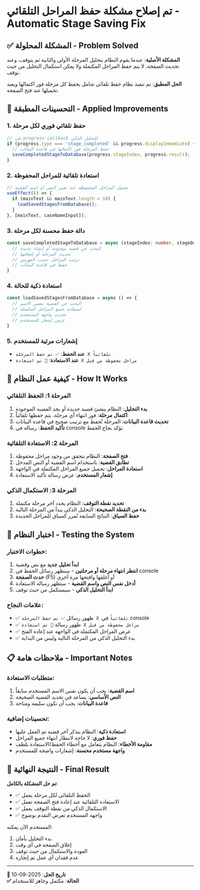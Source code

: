 # تم إصلاح مشكلة حفظ المراحل التلقائي - Automatic Stage Saving Fix

## ✅ المشكلة المحلولة - Problem Solved

**المشكلة الأصلية**: عندما يقوم النظام بتحليل المرحلة الأولى والثانية ثم يتوقف، وعند تحديث الصفحة، لا يتم حفظ المراحل المكتملة ولا يمكن استكمال التحليل من حيث توقف.

**الحل المطبق**: تم تنفيذ نظام حفظ تلقائي شامل يحفظ كل مرحلة فور اكتمالها ويعيد تحميلها عند فتح الصفحة.

## 🔧 التحسينات المطبقة - Applied Improvements

### 1. حفظ تلقائي فوري لكل مرحلة
```typescript
// في progress callback للتحليل الذكي
if (progress.type === 'stage_completed' && progress.displayImmediate) {
  // حفظ المرحلة فور اكتمالها في قاعدة البيانات
  saveCompletedStageToDatabase(progress.stageIndex, progress.result);
}
```

### 2. استعادة تلقائية للمراحل المحفوظة
```typescript
// تحميل المراحل المحفوظة عند تغيير النص أو اسم القضية
useEffect(() => {
  if (mainText && mainText.length > 10) {
    loadSavedStagesFromDatabase();
  }
}, [mainText, caseNameInput]);
```

### 3. دالة حفظ محسنة لكل مرحلة
```typescript
const saveCompletedStageToDatabase = async (stageIndex: number, stageOutput: string) => {
  // البحث عن قضية موجودة أو إنشاء جديدة
  // تحديث المرحلة أو إضافتها
  // ترتيب المراحل حسب الفهرس
  // حفظ في قاعدة البيانات
}
```

### 4. استعادة ذكية للحالة
```typescript
const loadSavedStagesFromDatabase = async () => {
  // البحث عن القضية بنفس الاسم
  // استعادة جميع المراحل المكتملة
  // تحديث واجهة المستخدم
  // عرض إشعار للمستخدم
}
```

### 5. إشعارات مرئية للمستخدم
- **عند الحفظ**: `✅ تم حفظ المرحلة X تلقائياً`
- **عند الاستعادة**: `🔄 تم استعادة X مراحل محفوظة من قبل`

## 🎯 كيفية عمل النظام - How It Works

### المرحلة 1: الحفظ التلقائي
1. **بدء التحليل**: النظام ينشئ قضية جديدة أو يجد القضية الموجودة
2. **اكتمال مرحلة**: فور انتهاء أي مرحلة، يتم حفظها تلقائياً
3. **تحديث قاعدة البيانات**: المرحلة تُحفظ مع ترتيب صحيح في قاعدة البيانات
4. **تأكيد الحفظ**: رسالة في console تؤكد نجاح الحفظ

### المرحلة 2: الاستعادة التلقائية
1. **فتح الصفحة**: النظام يتحقق من وجود مراحل محفوظة
2. **تطابق القضية**: باستخدام اسم القضية أو النص المدخل
3. **استعادة المراحل**: تحميل جميع المراحل المكتملة في الواجهة
4. **إشعار المستخدم**: عرض رسالة تأكيد الاستعادة

### المرحلة 3: الاستكمال الذكي
1. **تحديد نقطة التوقف**: النظام يحدد آخر مرحلة مكتملة
2. **بدء من النقطة الصحيحة**: التحليل الذكي يبدأ من المرحلة التالية
3. **حفظ السياق**: النتائج السابقة تُمرر كسياق للمراحل الجديدة

## 🧪 اختبار النظام - Testing the System

### خطوات الاختبار:
1. **ابدأ تحليل جديد** مع نص وقضية
2. **انتظر انتهاء مرحلة أو مرحلتين** - ستظهر رسائل الحفظ في console
3. **حدث الصفحة** (F5) أو أغلقها وافتحها مرة أخرى
4. **أدخل نفس النص واسم القضية** - ستظهر رسالة الاستعادة
5. **ابدأ التحليل الذكي** - سيستكمل من حيث توقف

### علامات النجاح:
- ✅ ظهور رسائل `✅ تم حفظ المرحلة X تلقائياً` في console
- ✅ ظهور رسالة `🔄 تم استعادة X مراحل محفوظة من قبل`
- ✅ عرض المراحل المكتملة في الواجهة عند إعادة الفتح
- ✅ بدء التحليل الذكي من المرحلة التالية وليس من البداية

## 📋 ملاحظات هامة - Important Notes

### متطلبات الاستعادة:
1. **اسم القضية**: يجب أن يكون نفس الاسم المستخدم سابقاً
2. **النص الأساسي**: يساعد في تحديد القضية الصحيحة
3. **قاعدة البيانات**: يجب أن تكون سليمة ومتاحة

### تحسينات إضافية:
- **استعادة ذكية**: النظام يتذكر آخر قضية تم العمل عليها
- **حفظ فوري**: لا حاجة لانتظار انتهاء جميع المراحل
- **مقاومة الأخطاء**: النظام يتعامل مع أخطاء الحفظ/الاستعادة بلطف
- **واجهة مستخدم محسنة**: إشعارات واضحة للمستخدم

## 🎉 النتيجة النهائية - Final Result

**تم حل المشكلة بالكامل**: 
- ✅ الحفظ التلقائي لكل مرحلة يعمل
- ✅ الاستعادة التلقائية عند إعادة فتح الصفحة تعمل
- ✅ الاستكمال الذكي من نقطة التوقف يعمل
- ✅ واجهة المستخدم تعرض التقدم بوضوح

المستخدم الآن يمكنه:
1. بدء التحليل بأمان
2. إغلاق الصفحة في أي وقت
3. العودة والاستكمال من حيث توقف
4. عدم فقدان أي عمل تم إنجازه

---
**📅 تاريخ الحل**: 2025-09-10  
**✅ الحالة**: مكتمل وجاهز للاستخدام